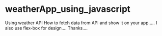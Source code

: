 # weatherApp_using_javascript
Using weather API
How to fetch data from API and show it on your app.....
I also use flex-box for design....
Thanks....

